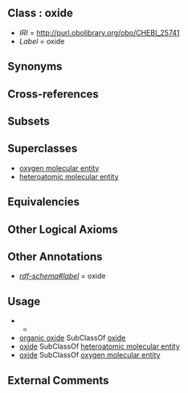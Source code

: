 
## Class : oxide

 * *IRI* = http://purl.obolibrary.org/obo/CHEBI_25741
 * *Label* = oxide

## Synonyms


## Cross-references


## Subsets


## Superclasses

 * [oxygen molecular entity](../../CHEBI/06/CHEBI_25806.md)
 * [heteroatomic molecular entity](../../CHEBI/77/CHEBI_37577.md)

## Equivalencies


## Other Logical Axioms


## Other Annotations

 * *[rdf-schema#label](../../el/rdf-schema#label.md)* = oxide

## Usage

 * -
 * [organic oxide](../../CHEBI/01/CHEBI_25701.md) SubClassOf [oxide](../../CHEBI/41/CHEBI_25741.md)
 * [oxide](../../CHEBI/41/CHEBI_25741.md) SubClassOf [heteroatomic molecular entity](../../CHEBI/77/CHEBI_37577.md)
 * [oxide](../../CHEBI/41/CHEBI_25741.md) SubClassOf [oxygen molecular entity](../../CHEBI/06/CHEBI_25806.md)

## External Comments

